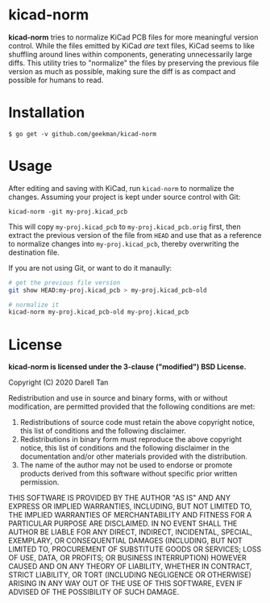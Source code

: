 kicad-norm
===========

**kicad-norm** tries to normalize KiCad PCB files for more meaningful version control.
While the files emitted by KiCad _are_ text files, KiCad seems to like
shuffling around lines within components, generating unnecessarily large diffs.
This utility tries to "normalize" the files by preserving the previous file
version as much as possible, making sure the diff is as compact and possible
for humans to read.

Installation
=============

    $ go get -v github.com/geekman/kicad-norm

Usage
======

After editing and saving with KiCad, run `kicad-norm` to normalize the changes.
Assuming your project is kept under source control with Git:

    kicad-norm -git my-proj.kicad_pcb

This will copy `my-proj.kicad_pcb` to `my-proj.kicad_pcb.orig` first, 
then extract the previous version of the file from `HEAD` and use that as a
reference to normalize changes into `my-proj.kicad_pcb`, thereby overwriting
the destination file.

If you are not using Git, or want to do it manaully:

```sh
# get the previous file version
git show HEAD:my-proj.kicad_pcb > my-proj.kicad_pcb-old

# normalize it
kicad-norm my-proj.kicad_pcb-old my-proj.kicad_pcb
```

License
========

**kicad-norm is licensed under the 3-clause ("modified") BSD License.**

Copyright (C) 2020 Darell Tan

Redistribution and use in source and binary forms, with or without
modification, are permitted provided that the following conditions
are met:

1. Redistributions of source code must retain the above copyright
   notice, this list of conditions and the following disclaimer.
2. Redistributions in binary form must reproduce the above copyright
   notice, this list of conditions and the following disclaimer in the
   documentation and/or other materials provided with the distribution.
3. The name of the author may not be used to endorse or promote products
   derived from this software without specific prior written permission.

THIS SOFTWARE IS PROVIDED BY THE AUTHOR "AS IS" AND ANY EXPRESS OR
IMPLIED WARRANTIES, INCLUDING, BUT NOT LIMITED TO, THE IMPLIED WARRANTIES
OF MERCHANTABILITY AND FITNESS FOR A PARTICULAR PURPOSE ARE DISCLAIMED.
IN NO EVENT SHALL THE AUTHOR BE LIABLE FOR ANY DIRECT, INDIRECT,
INCIDENTAL, SPECIAL, EXEMPLARY, OR CONSEQUENTIAL DAMAGES (INCLUDING, BUT
NOT LIMITED TO, PROCUREMENT OF SUBSTITUTE GOODS OR SERVICES; LOSS OF USE,
DATA, OR PROFITS; OR BUSINESS INTERRUPTION) HOWEVER CAUSED AND ON ANY
THEORY OF LIABILITY, WHETHER IN CONTRACT, STRICT LIABILITY, OR TORT
(INCLUDING NEGLIGENCE OR OTHERWISE) ARISING IN ANY WAY OUT OF THE USE OF
THIS SOFTWARE, EVEN IF ADVISED OF THE POSSIBILITY OF SUCH DAMAGE.

